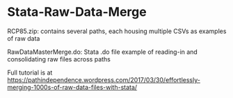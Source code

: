 # Stata-Raw-Data-Merge

RCP85.zip: contains several paths, each housing multiple CSVs as examples of raw data 

RawDataMasterMerge.do: Stata .do file example of reading-in and consolidating raw files across paths

Full tutorial is at https://pathindependence.wordpress.com/2017/03/30/effortlessly-merging-1000s-of-raw-data-files-with-stata/
